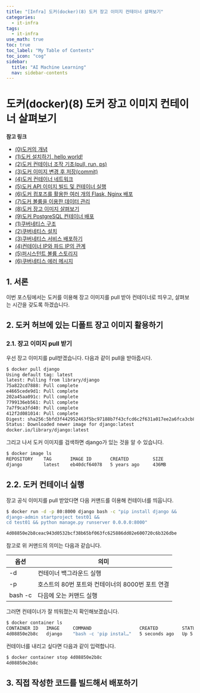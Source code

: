 ```yaml
---
title: "[Infra] 도커(docker)(8) 도커 장고 이미지 컨테이너 살펴보기" 
categories:
  - it-infra
tags:
  - it-infra
use_math: true
toc: true
toc_label: "My Table of Contents"
toc_icon: "cog"
sidebar:
  title: "AI Machine Learning"
  nav: sidebar-contents
---
```


# 도커(docker)(8) 도커 장고 이미지 컨테이너 살펴보기 

**참고 링크**

* [(0)도커의 개념](https://losskatsu.github.io/it-infra/docker00/)  
* [(1)도커 설치하기, hello world!](https://losskatsu.github.io/it-infra/docker01/)  
* [(2)도커 컨테이너 조작 기초(pull, run, ps)](https://losskatsu.github.io/it-infra/docker02/)  
* [(3)도커 이미지 변경 후 저장(commit)](https://losskatsu.github.io/it-infra/docker03/)  
* [(4)도커 컨테이너 네트워크](https://losskatsu.github.io/it-infra/docker04/)  
* [(5)도커 API 이미지 빌드 및 컨테이너 실행](https://losskatsu.github.io/it-infra/docker05/)
* [(6)도커 컴포즈를 활용한 여러 개의 Flask, Nginx 배포](https://losskatsu.github.io/it-infra/docker06/)
* [(7)도커 볼륨을 이용한 데이터 관리](https://losskatsu.github.io/it-infra/docker07/)
* [(8)도커 장고 이미지 살펴보기](https://losskatsu.github.io/it-infra/docker08/)
* [(9)도커 PostgreSQL 컨테이너 배포](https://losskatsu.github.io/it-infra/docker09/)
* [(1)쿠버네티스 구조](https://losskatsu.github.io/it-infra/kubernetes01/)  
* [(2)쿠버네티스 설치](https://losskatsu.github.io/it-infra/kubernetes02/)
* [(3)쿠버네티스 서비스 배포하기](https://losskatsu.github.io/it-infra/kubernetes03/)
* [(4)컨테이너 IP와 파드 IP의 관계](https://losskatsu.github.io/it-infra/kubernetes04/)
* [(5)퍼시스턴트 볼륨 스토리지](https://losskatsu.github.io/it-infra/kubernetes05/)
* [(6)쿠버네티스 에러 메시지](https://losskatsu.github.io/it-infra/kubernetes06/)





## 1. 서론  

이번 포스팅에서는 도커를 이용해 장고 이미지를 pull 받아 컨테이너로 띄우고, 
살펴보는 시간을 갖도록 하겠습니다. 

## 2. 도커 허브에 있는 디폴트 장고 이미지 활용하기

### 2.1. 장고 이미지 pull 받기 

우선 장고 이미지를 pull받겠습니다. 
다음과 같이 pull을 받아줍시다. 

```bash
$ docker pull django
Using default tag: latest
latest: Pulling from library/django
75a822cd7888: Pull complete
e4665cede9d1: Pull complete
202a45aa091c: Pull complete
7799136eb561: Pull complete
7a7f9ca3fd40: Pull complete
412f2d081014: Pull complete
Digest: sha256:5bfd3f442952463f5bc97188b7f43cfcd6c2f631a017ee2a6fca3cb8992501e8
Status: Downloaded newer image for django:latest
docker.io/library/django:latest
```

그리고 나서 도커 이미지를 검색하면 django가 있는 것을 알 수 있습니다. 


```bash
$ docker image ls
REPOSITORY    TAG       IMAGE ID       CREATED         SIZE
django        latest    eb40dcf64078   5 years ago     436MB
```

## 2.2. 도커 컨테이너 실행  

장고 공식 이미지를 pull 받았다면 다음 커맨드를 이용해 컨테이너를 띄웁니다.

```bash
$ docker run -d -p 80:8000 django bash -c "pip install django && 
django-admin startproject test01 && 
cd test01 && python manage.py runserver 0.0.0.0:8000"

4d08850e2b8ceac943d0532bcf38b65bf063fc625886dd02e600720c6b326dbe
```

참고로 위 커맨드의 의미는 다음과 같습니다. 

옵션 | 의미
-----|------
-d | 컨테이너 백그라운드 실행
-p | 호스트의 80번 포트와 컨테이너의 8000번 포트 연결
bash -c | 다음에 오는 커맨드 실행

그러면 컨테이너가 잘 띄워졌는지 확인해보겠습니다. 

```bash
$ docker container ls
CONTAINER ID   IMAGE     COMMAND                  CREATED         STATUS         PORTS                                   NAMES
4d08850e2b8c   django    "bash -c 'pip instal…"   5 seconds ago   Up 5 seconds   0.0.0.0:80->8000/tcp, :::80->8000/tcp   peaceful_jackson
```

컨테이너를 내리고 싶다면 다음과 같이 입력합니다. 

```bash
$ docker container stop 4d08850e2b8c
4d08850e2b8c
```

## 3. 직접 작성한 코드를 빌드해서 배포하기



